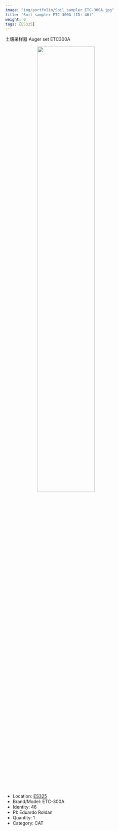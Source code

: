 ```yaml
---
image: "img/portfolio/Soil_sampler_ETC-300A.jpg"
title: "Soil sampler ETC-300A (ID: 46)"
weight: 0
tags: [ES325]
---
```


土壤采样器 Auger set ETC300A

<!--more-->

<img src="../../img/portfolio/Soil_sampler_ETC-300A.jpg" width="60%" style="display: block; margin: auto;">

- Location: [ES325](../../tags/es325)
- Brand/Model: ETC-300A
- Identity: 46
- PI: Eduardo Roldan
- Quantity: 1
- Category: CAT






